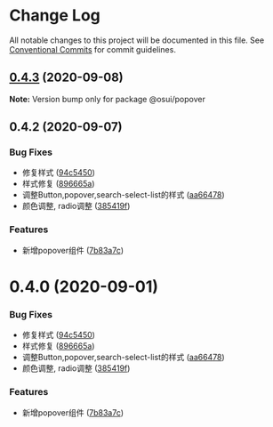 # Change Log

All notable changes to this project will be documented in this file.
See [Conventional Commits](https://conventionalcommits.org) for commit guidelines.

## [0.4.3](https://gitee.com/gitee-fe/osui/tree/master/compare/@osui/popover@0.4.2...@osui/popover@0.4.3) (2020-09-08)

**Note:** Version bump only for package @osui/popover





## 0.4.2 (2020-09-07)


### Bug Fixes

* 修复样式 ([94c5450](https://gitee.com/gitee-fe/osui/tree/master/commits/94c545078c2b4c05dee48b880f32bed2d11459ea))
* 样式修复 ([896665a](https://gitee.com/gitee-fe/osui/tree/master/commits/896665a45f52be9a2896157f20125f8a77809e34))
* 调整Button,popover,search-select-list的样式 ([aa66478](https://gitee.com/gitee-fe/osui/tree/master/commits/aa66478c36f1b271c008b8ce71e923f218b68fb7))
* 颜色调整, radio调整 ([385419f](https://gitee.com/gitee-fe/osui/tree/master/commits/385419f7bad6483fcef158f6afce33b846d084b9))


### Features

* 新增popover组件 ([7b83a7c](https://gitee.com/gitee-fe/osui/tree/master/commits/7b83a7caa0c3003a1a8cf2bd495a8b07eb731104))





# 0.4.0 (2020-09-01)


### Bug Fixes

* 修复样式 ([94c5450](https://gitee.com/gitee-fe/osui/tree/master/commits/94c545078c2b4c05dee48b880f32bed2d11459ea))
* 样式修复 ([896665a](https://gitee.com/gitee-fe/osui/tree/master/commits/896665a45f52be9a2896157f20125f8a77809e34))
* 调整Button,popover,search-select-list的样式 ([aa66478](https://gitee.com/gitee-fe/osui/tree/master/commits/aa66478c36f1b271c008b8ce71e923f218b68fb7))
* 颜色调整, radio调整 ([385419f](https://gitee.com/gitee-fe/osui/tree/master/commits/385419f7bad6483fcef158f6afce33b846d084b9))


### Features

* 新增popover组件 ([7b83a7c](https://gitee.com/gitee-fe/osui/tree/master/commits/7b83a7caa0c3003a1a8cf2bd495a8b07eb731104))
